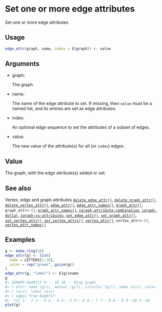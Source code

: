 # Set one or more edge attributes

Set one or more edge attributes

## Usage

``` r
edge_attr(graph, name, index = E(graph)) <- value
```

## Arguments

- graph:

  The graph.

- name:

  The name of the edge attribute to set. If missing, then `value` must
  be a named list, and its entries are set as edge attributes.

- index:

  An optional edge sequence to set the attributes of a subset of edges.

- value:

  The new value of the attribute(s) for all (or `index`) edges.

## Value

The graph, with the edge attribute(s) added or set.

## See also

Vertex, edge and graph attributes
[`delete_edge_attr()`](https://r.igraph.org/reference/delete_edge_attr.md),
[`delete_graph_attr()`](https://r.igraph.org/reference/delete_graph_attr.md),
[`delete_vertex_attr()`](https://r.igraph.org/reference/delete_vertex_attr.md),
[`edge_attr()`](https://r.igraph.org/reference/edge_attr.md),
[`edge_attr_names()`](https://r.igraph.org/reference/edge_attr_names.md),
[`graph_attr()`](https://r.igraph.org/reference/graph_attr.md),
`graph_attr<-()`,
[`graph_attr_names()`](https://r.igraph.org/reference/graph_attr_names.md),
[`igraph-attribute-combination`](https://r.igraph.org/reference/igraph-attribute-combination.md),
[`igraph-dollar`](https://r.igraph.org/reference/igraph-dollar.md),
[`igraph-vs-attributes`](https://r.igraph.org/reference/igraph-vs-attributes.md),
[`set_edge_attr()`](https://r.igraph.org/reference/set_edge_attr.md),
[`set_graph_attr()`](https://r.igraph.org/reference/set_graph_attr.md),
[`set_vertex_attr()`](https://r.igraph.org/reference/set_vertex_attr.md),
[`set_vertex_attrs()`](https://r.igraph.org/reference/set_vertex_attrs.md),
[`vertex_attr()`](https://r.igraph.org/reference/vertex_attr.md),
`vertex_attr<-()`,
[`vertex_attr_names()`](https://r.igraph.org/reference/vertex_attr_names.md)

## Examples

``` r
g <- make_ring(10)
edge_attr(g) <- list(
  name = LETTERS[1:10],
  color = rep("green", gsize(g))
)
edge_attr(g, "label") <- E(g)$name
g
#> IGRAPH 8ad0f1f U--- 10 10 -- Ring graph
#> + attr: name (g/c), mutual (g/l), circular (g/l), name (e/c), color
#> | (e/c), label (e/c)
#> + edges from 8ad0f1f:
#>  [1] 1-- 2 2-- 3 3-- 4 4-- 5 5-- 6 6-- 7 7-- 8 8-- 9 9--10 1--10
plot(g)
```
